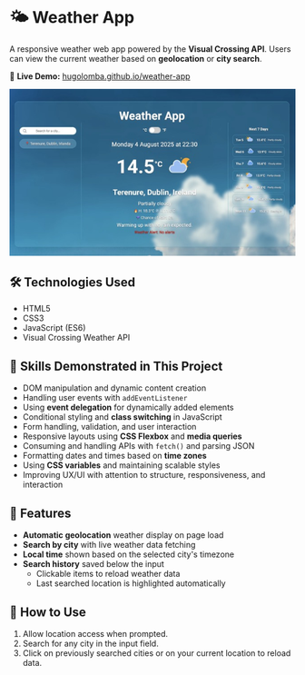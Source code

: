 # 🌤️ Weather App

A responsive weather web app powered by the **Visual Crossing API**. Users can view the current weather based on **geolocation** or **city search**.

🔗 **Live Demo:** [hugolomba.github.io/weather-app](https://hugolomba.github.io/weather-app/)

![App Screenshot](./assets/screenshot.jpeg)

## 🛠️ Technologies Used

- HTML5
- CSS3
- JavaScript (ES6)
- Visual Crossing Weather API

## 📘 Skills Demonstrated in This Project

- DOM manipulation and dynamic content creation
- Handling user events with `addEventListener`
- Using **event delegation** for dynamically added elements
- Conditional styling and **class switching** in JavaScript
- Form handling, validation, and user interaction
- Responsive layouts using **CSS Flexbox** and **media queries**
- Consuming and handling APIs with `fetch()` and parsing JSON
- Formatting dates and times based on **time zones**
- Using **CSS variables** and maintaining scalable styles
- Improving UX/UI with attention to structure, responsiveness, and interaction

## 🔑 Features

- **Automatic geolocation** weather display on page load
- **Search by city** with live weather data fetching
- **Local time** shown based on the selected city's timezone
- **Search history** saved below the input
  - Clickable items to reload weather data
  - Last searched location is highlighted automatically

## 🧭 How to Use

1. Allow location access when prompted.
2. Search for any city in the input field.
3. Click on previously searched cities or on your current location to reload data.
